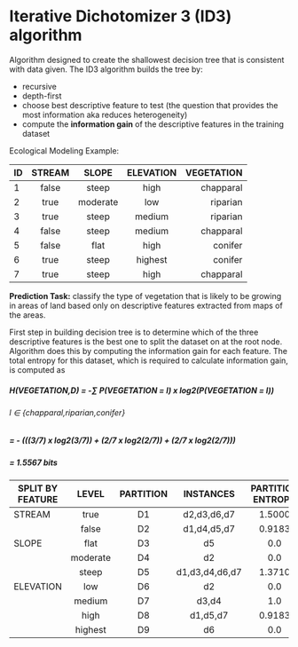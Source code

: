 # Iterative Dichotomizer 3 (ID3) algorithm

Algorithm designed to create the shallowest decision tree that is consistent with data given.
The ID3 algorithm builds the tree by:
- recursive
- depth-first
- choose best descriptive feature to test (the question that provides the most information aka reduces heterogeneity) 
- compute the **information gain** of the descriptive features in the training dataset

Ecological Modeling Example:


| ID        | STREAM           | SLOPE  | ELEVATION  | VEGETATION  |
| ------------- |:-------------:|:-------------:|:-------------:|-----:|
| 1       | false | steep | high | chapparal |
| 2       | true | moderate | low | riparian |
| 3       | true | steep | medium | riparian |
| 4       | false | steep | medium | chapparal |
| 5       | false | flat | high | conifer |
| 6       | true | steep | highest | conifer |
| 7       | true | steep | high | chapparal |

**Prediction Task:** classify the type of vegetation that is likely to be growing in areas of land based only on descriptive features extracted from maps of the areas. 

First step in building decision tree is to determine which of the three descriptive features is the best one to split the dataset on at the root node. Algorithm does this by computing the information gain for each feature. The total entropy for this dataset, which is required to calculate information gain, is computed as 

##### H(VEGETATION,D) = -∑ P(VEGETATION = l) x log2(P(VEGETATION = l)) 
###### l ∈ {chapparal,riparian,conifer}

##### = - (((3/7) x log2(3/7)) + (2/7 x log2(2/7)) + (2/7 x log2(2/7)))
##### = 1.5567 bits

| SPLIT BY FEATURE    | LEVEL  | PARTITION  | INSTANCES  | PARTITION ENTROPY  | REM.  | INFO GAIN  |
| ------------- |:-------------:|:-------------:|:-------------:|:-----:|:-------------:|:-----:|
| STREAM       | true | D1 | d2,d3,d6,d7 | 1.5000 | 1.2507 | 0.3060 |
|        | false | D2 | d1,d4,d5,d7 | 0.9183 |  |  |
| SLOPE       | flat | D3 | d5 | 0.0 | 0.9793 | 0.5774 |
|        | moderate | D4 | d2 | 0.0 |  |  |
|        | steep | D5 | d1,d3,d4,d6,d7 | 1.3710 |  |  |
| ELEVATION       | low | D6 | d2 | 0.0 | 0.6793 | 0.8774 |
|        | medium | D7 | d3,d4 | 1.0 |  |  |
|       | high | D8 | d1,d5,d7 | 0.9183 |  | |
|        | highest | D9 | d6 | 0.0 |  |  |
